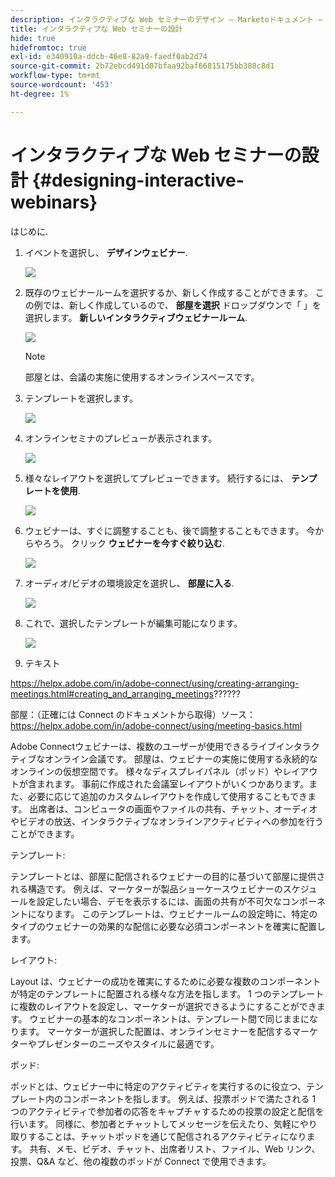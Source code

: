 ```yaml
---
description: インタラクティブな Web セミナーのデザイン — Marketoドキュメント — 製品ドキュメント
title: インタラクティブな Web セミナーの設計
hide: true
hidefromtoc: true
exl-id: e340910a-ddcb-46e8-82a9-faedf0ab2d74
source-git-commit: 2b72ebcd491d07bfaa92baf66815175bb388c8d1
workflow-type: tm+mt
source-wordcount: '453'
ht-degree: 1%

---
```


# インタラクティブな Web セミナーの設計 {#designing-interactive-webinars}

はじめに.

1. イベントを選択し、 **デザインウェビナー**.

   ![](assets/designing-interactive-webinars-1.png)

1. 既存のウェビナールームを選択するか、新しく作成することができます。 この例では、新しく作成しているので、 **部屋を選択** ドロップダウンで「 」を選択します。 **新しいインタラクティブウェビナールーム**.

   ![](assets/designing-interactive-webinars-2.png)

   >[!NOTE]
   >
   >部屋とは、会議の実施に使用するオンラインスペースです。

1. テンプレートを選択します。

   ![](assets/designing-interactive-webinars-3.png)

1. オンラインセミナのプレビューが表示されます。

   ![](assets/designing-interactive-webinars-4.png)

1. 様々なレイアウトを選択してプレビューできます。 続行するには、 **テンプレートを使用**.

   ![](assets/designing-interactive-webinars-5.png)

1. ウェビナーは、すぐに調整することも、後で調整することもできます。 今からやろう。 クリック **ウェビナーを今すぐ絞り込む**.

   ![](assets/designing-interactive-webinars-6.png)

1. オーディオ/ビデオの環境設定を選択し、 **部屋に入る**.

   ![](assets/designing-interactive-webinars-7.png)

1. これで、選択したテンプレートが編集可能になります。

   ![](assets/designing-interactive-webinars-8.png)

1. テキスト

https://helpx.adobe.com/in/adobe-connect/using/creating-arranging-meetings.html#creating_and_arranging_meetings??????


部屋：（正確には Connect のドキュメントから取得）ソース：https://helpx.adobe.com/in/adobe-connect/using/meeting-basics.html

Adobe Connectウェビナーは、複数のユーザーが使用できるライブインタラクティブなオンライン会議です。 部屋は、ウェビナーの実施に使用する永続的なオンラインの仮想空間です。 様々なディスプレイパネル（ポッド）やレイアウトが含まれます。 事前に作成された会議室レイアウトがいくつかあります。また、必要に応じて追加のカスタムレイアウトを作成して使用することもできます。 出席者は、コンピュータの画面やファイルの共有、チャット、オーディオやビデオの放送、インタラクティブなオンラインアクティビティへの参加を行うことができます。

テンプレート:

テンプレートとは、部屋に配信されるウェビナーの目的に基づいて部屋に提供される構造です。 例えば、マーケターが製品ショーケースウェビナーのスケジュールを設定したい場合、デモを表示するには、画面の共有が不可欠なコンポーネントになります。 このテンプレートは、ウェビナールームの設定時に、特定のタイプのウェビナーの効果的な配信に必要な必須コンポーネントを確実に配置します。

レイアウト:

Layout は、ウェビナーの成功を確実にするために必要な複数のコンポーネントが特定のテンプレートに配置される様々な方法を指します。 1 つのテンプレートに複数のレイアウトを設定し、マーケターが選択できるようにすることができます。 ウェビナーの基本的なコンポーネントは、テンプレート間で同じままになります。 マーケターが選択した配置は、オンラインセミナーを配信するマーケターやプレゼンターのニーズやスタイルに最適です。

ポッド:

ポッドとは、ウェビナー中に特定のアクティビティを実行するのに役立つ、テンプレート内のコンポーネントを指します。 例えば、投票ポッドで満たされる 1 つのアクティビティで参加者の応答をキャプチャするための投票の設定と配信を行います。 同様に、参加者とチャットしてメッセージを伝えたり、気軽にやり取りすることは、チャットポッドを通じて配信されるアクティビティになります。 共有、メモ、ビデオ、チャット、出席者リスト、ファイル、Web リンク、投票、Q&amp;A など、他の複数のポッドが Connect で使用できます。
